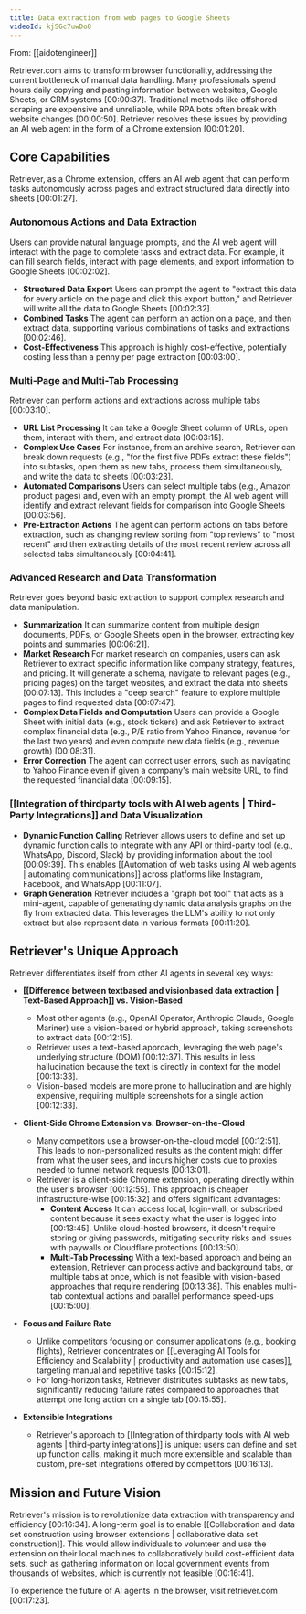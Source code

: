 ```yaml
---
title: Data extraction from web pages to Google Sheets
videoId: kjSGc7uwDo8
---
```


From: [[aidotengineer]] <br/> 

Retriever.com aims to transform browser functionality, addressing the current bottleneck of manual data handling. Many professionals spend hours daily copying and pasting information between websites, Google Sheets, or CRM systems <a class="yt-timestamp" data-t="00:00:37">[00:00:37]</a>. Traditional methods like offshored scraping are expensive and unreliable, while RPA bots often break with website changes <a class="yt-timestamp" data-t="00:00:50">[00:00:50]</a>. Retriever resolves these issues by providing an AI web agent in the form of a Chrome extension <a class="yt-timestamp" data-t="00:01:20">[00:01:20]</a>.

## Core Capabilities

Retriever, as a Chrome extension, offers an AI web agent that can perform tasks autonomously across pages and extract structured data directly into sheets <a class="yt-timestamp" data-t="00:01:27">[00:01:27]</a>.

### Autonomous Actions and Data Extraction
Users can provide natural language prompts, and the AI web agent will interact with the page to complete tasks and extract data. For example, it can fill search fields, interact with page elements, and export information to Google Sheets <a class="yt-timestamp" data-t="00:02:02">[00:02:02]</a>.
*   **Structured Data Export** Users can prompt the agent to "extract this data for every article on the page and click this export button," and Retriever will write all the data to Google Sheets <a class="yt-timestamp" data-t="00:02:32">[00:02:32]</a>.
*   **Combined Tasks** The agent can perform an action on a page, and then extract data, supporting various combinations of tasks and extractions <a class="yt-timestamp" data-t="00:02:46">[00:02:46]</a>.
*   **Cost-Effectiveness** This approach is highly cost-effective, potentially costing less than a penny per page extraction <a class="yt-timestamp" data-t="00:03:00">[00:03:00]</a>.

### Multi-Page and Multi-Tab Processing
Retriever can perform actions and extractions across multiple tabs <a class="yt-timestamp" data-t="00:03:10">[00:03:10]</a>.
*   **URL List Processing** It can take a Google Sheet column of URLs, open them, interact with them, and extract data <a class="yt-timestamp" data-t="00:03:15">[00:03:15]</a>.
*   **Complex Use Cases** For instance, from an archive search, Retriever can break down requests (e.g., "for the first five PDFs extract these fields") into subtasks, open them as new tabs, process them simultaneously, and write the data to sheets <a class="yt-timestamp" data-t="00:03:23">[00:03:23]</a>.
*   **Automated Comparisons** Users can select multiple tabs (e.g., Amazon product pages) and, even with an empty prompt, the AI web agent will identify and extract relevant fields for comparison into Google Sheets <a class="yt-timestamp" data-t="00:03:56">[00:03:56]</a>.
*   **Pre-Extraction Actions** The agent can perform actions on tabs before extraction, such as changing review sorting from "top reviews" to "most recent" and then extracting details of the most recent review across all selected tabs simultaneously <a class="yt-timestamp" data-t="00:04:41">[00:04:41]</a>.

### Advanced Research and Data Transformation
Retriever goes beyond basic extraction to support complex research and data manipulation.
*   **Summarization** It can summarize content from multiple design documents, PDFs, or Google Sheets open in the browser, extracting key points and summaries <a class="yt-timestamp" data-t="00:06:21">[00:06:21]</a>.
*   **Market Research** For market research on companies, users can ask Retriever to extract specific information like company strategy, features, and pricing. It will generate a schema, navigate to relevant pages (e.g., pricing pages) on the target websites, and extract the data into sheets <a class="yt-timestamp" data-t="00:07:13">[00:07:13]</a>. This includes a "deep search" feature to explore multiple pages to find requested data <a class="yt-timestamp" data-t="00:07:47">[00:07:47]</a>.
*   **Complex Data Fields and Computation** Users can provide a Google Sheet with initial data (e.g., stock tickers) and ask Retriever to extract complex financial data (e.g., P/E ratio from Yahoo Finance, revenue for the last two years) and even compute new data fields (e.g., revenue growth) <a class="yt-timestamp" data-t="00:08:31">[00:08:31]</a>.
*   **Error Correction** The agent can correct user errors, such as navigating to Yahoo Finance even if given a company's main website URL, to find the requested financial data <a class="yt-timestamp" data-t="00:09:15">[00:09:15]</a>.

### [[Integration of thirdparty tools with AI web agents | Third-Party Integrations]] and Data Visualization
*   **Dynamic Function Calling** Retriever allows users to define and set up dynamic function calls to integrate with any API or third-party tool (e.g., WhatsApp, Discord, Slack) by providing information about the tool <a class="yt-timestamp" data-t="00:09:39">[00:09:39]</a>. This enables [[Automation of web tasks using AI web agents | automating communications]] across platforms like Instagram, Facebook, and WhatsApp <a class="yt-timestamp" data-t="00:11:07">[00:11:07]</a>.
*   **Graph Generation** Retriever includes a "graph bot tool" that acts as a mini-agent, capable of generating dynamic data analysis graphs on the fly from extracted data. This leverages the LLM's ability to not only extract but also represent data in various formats <a class="yt-timestamp" data-t="00:11:20">[00:11:20]</a>.

## Retriever's Unique Approach

Retriever differentiates itself from other AI agents in several key ways:

*   **[[Difference between textbased and visionbased data extraction | Text-Based Approach]] vs. Vision-Based**
    *   Most other agents (e.g., OpenAI Operator, Anthropic Claude, Google Mariner) use a vision-based or hybrid approach, taking screenshots to extract data <a class="yt-timestamp" data-t="00:12:15">[00:12:15]</a>.
    *   Retriever uses a text-based approach, leveraging the web page's underlying structure (DOM) <a class="yt-timestamp" data-t="00:12:37">[00:12:37]</a>. This results in less hallucination because the text is directly in context for the model <a class="yt-timestamp" data-t="00:13:33">[00:13:33]</a>.
    *   Vision-based models are more prone to hallucination and are highly expensive, requiring multiple screenshots for a single action <a class="yt-timestamp" data-t="00:12:33">[00:12:33]</a>.

*   **Client-Side Chrome Extension vs. Browser-on-the-Cloud**
    *   Many competitors use a browser-on-the-cloud model <a class="yt-timestamp" data-t="00:12:51">[00:12:51]</a>. This leads to non-personalized results as the content might differ from what the user sees, and incurs higher costs due to proxies needed to funnel network requests <a class="yt-timestamp" data-t="00:13:01">[00:13:01]</a>.
    *   Retriever is a client-side Chrome extension, operating directly within the user's browser <a class="yt-timestamp" data-t="00:12:55">[00:12:55]</a>. This approach is cheaper infrastructure-wise <a class="yt-timestamp" data-t="00:15:32">[00:15:32]</a> and offers significant advantages:
        *   **Content Access** It can access local, login-wall, or subscribed content because it sees exactly what the user is logged into <a class="yt-timestamp" data-t="00:13:45">[00:13:45]</a>. Unlike cloud-hosted browsers, it doesn't require storing or giving passwords, mitigating security risks and issues with paywalls or Cloudflare protections <a class="yt-timestamp" data-t="00:13:50">[00:13:50]</a>.
        *   **Multi-Tab Processing** With a text-based approach and being an extension, Retriever can process active and background tabs, or multiple tabs at once, which is not feasible with vision-based approaches that require rendering <a class="yt-timestamp" data-t="00:13:38">[00:13:38]</a>. This enables multi-tab contextual actions and parallel performance speed-ups <a class="yt-timestamp" data-t="00:15:00">[00:15:00]</a>.

*   **Focus and Failure Rate**
    *   Unlike competitors focusing on consumer applications (e.g., booking flights), Retriever concentrates on [[Leveraging AI Tools for Efficiency and Scalability | productivity and automation use cases]], targeting manual and repetitive tasks <a class="yt-timestamp" data-t="00:15:12">[00:15:12]</a>.
    *   For long-horizon tasks, Retriever distributes subtasks as new tabs, significantly reducing failure rates compared to approaches that attempt one long action on a single tab <a class="yt-timestamp" data-t="00:15:55">[00:15:55]</a>.

*   **Extensible Integrations**
    *   Retriever's approach to [[Integration of thirdparty tools with AI web agents | third-party integrations]] is unique: users can define and set up function calls, making it much more extensible and scalable than custom, pre-set integrations offered by competitors <a class="yt-timestamp" data-t="00:16:13">[00:16:13]</a>.

## Mission and Future Vision
Retriever's mission is to revolutionize data extraction with transparency and efficiency <a class="yt-timestamp" data-t="00:16:34">[00:16:34]</a>. A long-term goal is to enable [[Collaboration and data set construction using browser extensions | collaborative data set construction]]. This would allow individuals to volunteer and use the extension on their local machines to collaboratively build cost-efficient data sets, such as gathering information on local government events from thousands of websites, which is currently not feasible <a class="yt-timestamp" data-t="00:16:41">[00:16:41]</a>.

To experience the future of AI agents in the browser, visit retriever.com <a class="yt-timestamp" data-t="00:17:23">[00:17:23]</a>.